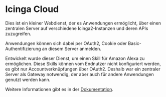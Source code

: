 # Icinga Cloud

Dies ist ein kleiner Webdienst, der es Anwendungen ermöglicht, über einen zentralen Server auf verschiedene Icinga2-Instanzen und deren APIs zuzugreifen.

Anwendungen können sich dabei per OAuth2, Cookie oder Basic-Authentifizierung an diesem Server anmelden.

Entwickelt wurde dieser Dienst, um einen Skill für Amazon Alexa zu ermöglichen. Diese Skills können vom Endnutzer nicht konfiguriert werden, es gibt nur Accountverknüpfungen über OAuth2. Deshalb war ein zentraler Server als Gateway notwendig, der aber auch für andere Anwendungen genutzt werden kann.

Weitere Informationen gibt es in der [Dokumentation](/doc).
